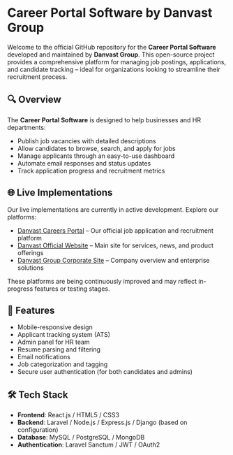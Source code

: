# Career Portal Software by Danvast Group

Welcome to the official GitHub repository for the **Career Portal Software** developed and maintained by **Danvast Group**. This open-source project provides a comprehensive platform for managing job postings, applications, and candidate tracking – ideal for organizations looking to streamline their recruitment process.

## 🔍 Overview

The **Career Portal Software** is designed to help businesses and HR departments:

- Publish job vacancies with detailed descriptions  
- Allow candidates to browse, search, and apply for jobs  
- Manage applicants through an easy-to-use dashboard  
- Automate email responses and status updates  
- Track application progress and recruitment metrics  

## 🌐 Live Implementations

Our live implementations are currently in active development. Explore our platforms:

- [Danvast Careers Portal](https://careersportal.danvast.com) – Our official job application and recruitment platform  
- [Danvast Official Website](https://danvast.com) – Main site for services, news, and product offerings  
- [Danvast Group Corporate Site](https://danvastgroup.com) – Company overview and enterprise solutions  

These platforms are being continuously improved and may reflect in-progress features or testing stages.

## 🚀 Features

- Mobile-responsive design  
- Applicant tracking system (ATS)  
- Admin panel for HR team  
- Resume parsing and filtering  
- Email notifications  
- Job categorization and tagging  
- Secure user authentication (for both candidates and admins)

## 🛠️ Tech Stack

- **Frontend**: React.js / HTML5 / CSS3  
- **Backend**: Laravel / Node.js / Express.js / Django (based on configuration)  
- **Database**: MySQL / PostgreSQL / MongoDB  
- **Authentication**: Laravel Sanctum / JWT / OAuth2  


